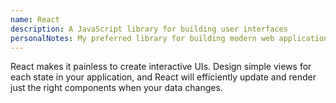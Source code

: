 ```yaml
---
name: React
description: A JavaScript library for building user interfaces
personalNotes: My preferred library for building modern web applications
---
```


React makes it painless to create interactive UIs. Design simple views for each state in your application, and React will efficiently update and render just the right components when your data changes.
